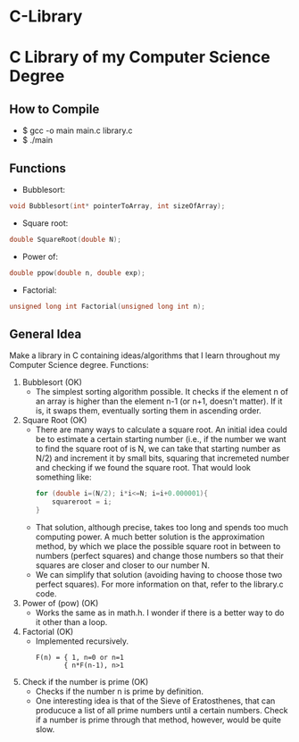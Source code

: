 # C-Library

# C Library of my Computer Science Degree

## How to Compile
- $ gcc -o main main.c library.c
- $ ./main

## Functions
- Bubblesort:
```c
void Bubblesort(int* pointerToArray, int sizeOfArray);
```
- Square root:
```c
double SquareRoot(double N);
```
- Power of:
```c
double ppow(double n, double exp);
```
- Factorial:
```c
unsigned long int Factorial(unsigned long int n);
```

## General Idea
Make a library in C containing ideas/algorithms that I learn throughout my Computer Science degree.
Functions:
1. Bubblesort (OK)
    - The simplest sorting algorithm possible. It checks if the element n of an array is higher than the element n-1 (or n+1, doesn't matter). If it is, it swaps them, eventually sorting them in ascending order.
2. Square Root (OK)
    - There are many ways to calculate a square root. An initial idea could be to estimate a certain starting number (i.e., if the number we want to find the square root of is N, we can take that starting number as N/2) and increment it by small bits, squaring that incremeted number and checking if we found the square root. That would look something like:
        ```c
        for (double i=(N/2); i*i<=N; i=i+0.000001){
            squareroot = i;
        }
        ```
    - That solution, although precise, takes too long and spends too much computing power. A much better solution is the approximation method, by which we place the possible square root in between to numbers (perfect squares) and change those numbers so that their squares are closer and closer to our number N.
    - We can simplify that solution (avoiding having to choose those two perfect squares). For more information on that, refer to the library.c code.
3. Power of (pow) (OK)
    - Works the same as in math.h. I wonder if there is a better way to do it other than a loop.
4. Factorial (OK)
    - Implemented recursively.
        ```
        F(n) = { 1, n=0 or n=1
               { n*F(n-1), n>1
        ```
5. Check if the number is prime (OK)
    - Checks if the number n is prime by definition.
    - One interesting idea is that of the Sieve of Eratosthenes, that can producuce a list of all prime numbers until a certain numbers. Check if a number is prime through that method, however, would be quite slow.
